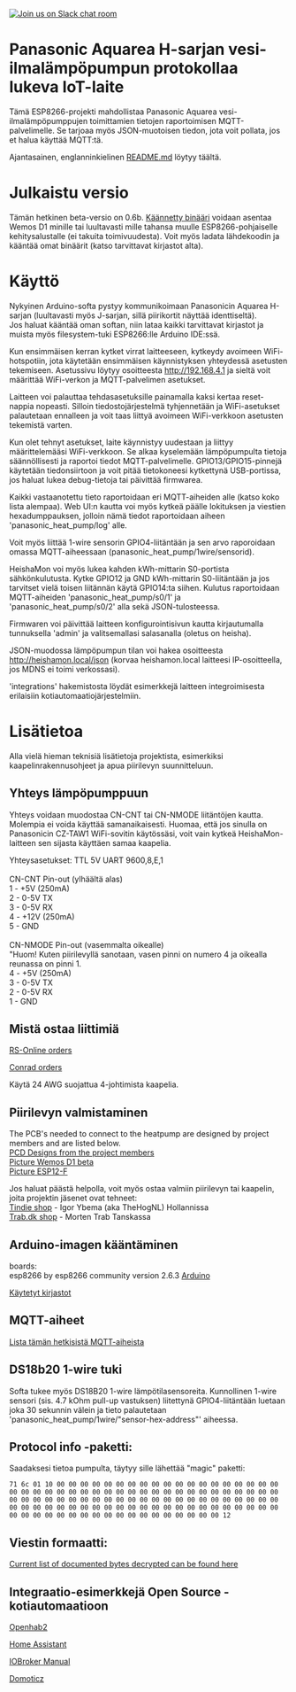 [![Join us on Slack chat room](https://img.shields.io/badge/Slack-Join%20the%20chat%20room-orange)](https://join.slack.com/t/panasonic-wemos/shared_invite/enQtODg2MDY0NjE1OTI3LTgzYjkwMzIwNTAwZTMyYzgwNDQ1Y2QxYjkwODg3NjMyN2MyM2ViMDM3Yjc3OGE3MGRiY2FkYzI4MzZiZDVkNGE)


# Panasonic Aquarea H-sarjan vesi-ilmalämpöpumpun protokollaa lukeva IoT-laite

Tämä ESP8266-projekti mahdollistaa Panasonic Aquarea vesi-ilmalämpöpumppujen toimittamien tietojen raportoimisen MQTT-palvelimelle. Se tarjoaa myös JSON-muotoisen tiedon, jota voit pollata, jos et halua käyttää MQTT:tä.

Ajantasainen, englanninkielinen [README.md](README.md) löytyy täältä.

# Julkaistu versio

Tämän hetkinen beta-versio on 0.6b. [Käännetty binääri](binaries/HeishaMon.ino.d1-v0.6.bin) voidaan asentaa Wemos D1 minille tai luultavasti mille tahansa muulle ESP8266-pohjaiselle kehitysalustalle (ei takuita toimivuudesta). Voit myös ladata lähdekoodin ja kääntää omat binäärit (katso tarvittavat kirjastot alta).

# Käyttö

Nykyinen Arduino-softa pystyy kommunikoimaan Panasonicin Aquarea H-sarjan (luultavasti myös J-sarjan, sillä piirikortit näyttää identtiseltä). \
Jos haluat kääntää oman softan, niin lataa kaikki tarvittavat kirjastot ja muista myös filesystem-tuki ESP8266:lle Arduino IDE:ssä.

Kun ensimmäisen kerran kytket virrat laitteeseen, kytkeydy avoimeen WiFi-hotspotiin, jota käytetään ensimmäisen käynnistyksen yhteydessä asetusten tekemiseen. Asetussivu löytyy osoitteesta http://192.168.4.1 ja sieltä voit määrittää WiFi-verkon ja MQTT-palvelimen asetukset.

Laitteen voi palauttaa tehdasasetuksille painamalla kaksi kertaa reset-nappia nopeasti. Silloin tiedostojärjestelmä tyhjennetään ja WiFi-asetukset palautetaan ennalleen ja voit taas liittyä avoimeen WiFi-verkkoon asetusten tekemistä varten.

Kun olet tehnyt asetukset, laite käynnistyy uudestaan ja liittyy määrittelemääsi WiFi-verkkoon. Se alkaa kyselemään lämpöpumpulta tietoja säännöllisesti ja raportoi tiedot MQTT-palvelimelle. GPIO13/GPIO15-pinnejä käytetään tiedonsiirtoon ja voit pitää tietokoneesi kytkettynä USB-portissa, jos haluat lukea debug-tietoja tai päivittää firmwarea.

Kaikki vastaanotettu tieto raportoidaan eri MQTT-aiheiden alle (katso koko lista alempaa). Web UI:n kautta voi myös kytkeä päälle lokituksen ja viestien hexadumppauksen, jolloin nämä tiedot raportoidaan aiheen 'panasonic_heat_pump/log' alle.

Voit myös liittää 1-wire sensorin GPIO4-liitäntään ja sen arvo raporoidaan omassa MQTT-aiheessaan (panasonic_heat_pump/1wire/sensorid).

HeishaMon voi myös lukea kahden kWh-mittarin S0-portista sähkönkulutusta. Kytke GPIO12 ja GND kWh-mittarin S0-liitäntään ja jos tarvitset vielä toisen liitännän käytä GPIO14:ta siihen. Kulutus raportoidaan MQTT-aiheiden 'panasonic_heat_pump/s0/1' ja 'panasonic_heat_pump/s0/2' alla sekä JSON-tulosteessa.

Firmwaren voi päivittää laitteen konfigurointisivun kautta kirjautumalla tunnuksella 'admin' ja valitsemallasi salasanalla (oletus on heisha).

JSON-muodossa lämpöpumpun tilan voi hakea osoitteesta http://heishamon.local/json (korvaa heishamon.local laitteesi IP-osoitteella, jos MDNS ei toimi verkossasi).

'integrations' hakemistosta löydät esimerkkejä laitteen integroimisesta erilaisiin kotiautomaatiojärjestelmiin.

# Lisätietoa

Alla vielä hieman teknisiä lisätietoja projektista, esimerkiksi kaapelinrakennusohjeet ja apua piirilevyn suunnitteluun.

## Yhteys lämpöpumppuun

Yhteys voidaan muodostaa CN-CNT tai CN-NMODE liitäntöjen kautta. Molempia ei voida käyttää samanaikaisesti. Huomaa, että jos sinulla on Panasonicin CZ-TAW1 WiFi-sovitin käytössäsi, voit vain kytkeä HeishaMon-laitteen sen sijasta käyttäen samaa kaapelia.

Yhteysasetukset: TTL 5V UART 9600,8,E,1 \
\
CN-CNT Pin-out (ylhäältä alas) \
1 - +5V (250mA)  \
2 - 0-5V TX  \
3 - 0-5V RX  \
4 - +12V (250mA) \
5 - GND \
 \
CN-NMODE Pin-out (vasemmalta oikealle) \
"Huom! Kuten piirilevyllä sanotaan, vasen pinni on numero 4 ja oikealla reunassa on pinni 1. \
4 - +5V (250mA)  \
3 - 0-5V TX  \
2 - 0-5V RX  \
1 - GND

## Mistä ostaa liittimiä 
[RS-Online orders](Connectors_RSO.md)

[Conrad orders](Connectors_Conrad.md)

Käytä 24 AWG suojattua 4-johtimista kaapelia.

## Piirilevyn valmistaminen 
The PCB's needed to connect to the heatpump are designed by project members and are listed below. \
[PCD Designs from the project members](PCB_Designs.md) \
[Picture Wemos D1 beta](WEMOSD1.JPG) \
[Picture ESP12-F](NewHeishamon.JPG)

Jos haluat päästä helpolla, voit myös ostaa valmiin piirilevyn tai kaapelin, joita projektin jäsenet ovat tehneet: \
[Tindie shop](https://www.tindie.com/stores/thehognl/) - Igor Ybema (aka TheHogNL) Hollannissa \
[Trab.dk shop](https://www.trab.dk/en/search?controller=search&orderby=position&orderway=desc&search_query=panasonic&submit_search=) - Morten Trab Tanskassa


## Arduino-imagen kääntäminen 
boards: \
esp8266 by esp8266 community version 2.6.3 [Arduino](https://github.com/esp8266/Arduino/releases/tag/2.6.3)

[Käytetyt kirjastot](LIBSUSED.md)


## MQTT-aiheet 
[Lista tämän hetkisistä MQTT-aiheista](MQTT-Topics.md)

## DS18b20 1-wire tuki

Softa tukee myös DS18B20 1-wire lämpötilasensoreita. Kunnollinen 1-wire sensori (sis. 4.7 kOhm pull-up vastuksen) liitettynä GPIO4-liitäntään luetaan joka 30 sekunnin välein ja tieto palautetaan 'panasonic_heat_pump/1wire/"sensor-hex-address"' aiheessa.
 
## Protocol info -paketti:
Saadaksesi tietoa pumpulta, täytyy sille lähettää "magic" paketti:

`71 6c 01 10 00 00 00 00 00 00 00 00 00 00 00 00 00 00 00 00 00 00 00 00 00 00 00 00 00 00 00 00 00 00 00 00 00 00 00 00 00 00 00 00 00 00 00 00 00 00 00 00 00 00 00 00 00 00 00 00 00 00 00 00 00 00 00 00 00 00 00 00 00 00 00 00 00 00 00 00 00 00 00 00 00 00 00 00 00 00 00 00 00 00 00 00 00 00 00 00 00 00 00 00 00 00 00 00 00 00 12`


## Viestin formaatti: 
[Current list of documented bytes decrypted can be found here](ProtocolByteDecrypt.md)


## Integraatio-esimerkkejä Open Source -kotiautomaatioon
[Openhab2](Integrations/Openhab2)

[Home Assistant](https://github.com/Egyras/HeishaMon/tree/master/Integrations/Home%20Assistant)

[IOBroker Manual](Integrations/ioBroker_manual)

[Domoticz](Integrations/Domoticz)

